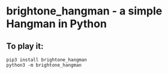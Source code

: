 # brightone_hangman - a simple Hangman in Python

## To play it:
    pip3 install brightone_hangman
    python3 -m brightone_hangman
